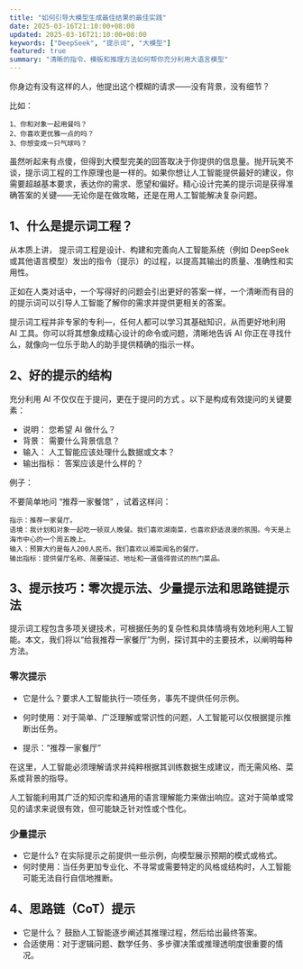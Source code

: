 ```yaml
---
title: "如何引导大模型生成最佳结果的最佳实践"
date: 2025-03-16T21:10:00+08:00
updated: 2025-03-16T21:10:00+08:00
keywords: ["DeepSeek", "提示词", "大模型"]
featured: true 
summary: "清晰的指令、模板和推理方法如何帮你充分利用大语言模型"
---
```


你身边有没有这样的人，他提出这个模糊的请求——没有背景，没有细节？

比如：
```
1、你和对象一起用餐吗？
2、你喜欢更优雅一点的吗？
3、你想变成一只气球吗？
```

虽然听起来有点傻，但得到大模型完美的回答取决于你提供的信息量。抛开玩笑不谈，提示词工程的工作原理也是一样的。如果你想让人工智能提供最好的建议，你需要超越基本要求，表达你的需求、愿望和偏好。精心设计完美的提示词是获得准确答案的关键——无论你是在做攻略，还是在用人工智能解决复杂问题。


## 1、什么是提示词工程？

从本质上讲， 提示词工程是设计、构建和完善向人工智能系统（例如 DeepSeek 或其他语言模型）发出的指令（提示）的过程，以提高其输出的质量、准确性和实用性。

正如在人类对话中，一个写得好的问题会引出更好的答案一样，一个清晰而有目的的提示词可以引导人工智能了解你的需求并提供更相关的答案。​


提示词工程并非专家的专利—，任何人都可以学习其基础知识，从而更好地利用 AI 工具。你可以将其想象成精心设计的命令或问题，清晰地告诉 AI 你正在寻找什么，就像向一位乐于助人的助手提供精确的指示一样。

## 2、好的提示的结构

充分利用 AI 不仅仅在于提问，更在于提问的方式 。以下是构成有效提问的关键要素：

- 说明： 您希望 AI 做什么？
- 背景： 需要什么背景信息？
- 输入： 人工智能应该处理什么数据或文本？
- 输出指标： 答案应该是什么样的？

例子：

不要简单地问 “推荐一家餐馆” ，试着这样问：

```
指示：推荐一家餐厅。
语境：我计划和对象一起吃一顿双人晚餐。我们喜欢湖南菜，也喜欢舒适浪漫的氛围。今天是上海市中心的一个周五晚上。
输入：预算大约是每人200人民币。我们喜欢以湘菜闻名的餐厅。
输出指标：提供餐厅名称、简要描述、地址和一道值得尝试的热门菜品。
```

## 3、提示技巧：零次提示法、少量提示法和思路链提示法

提示词工程包含多项关键技术，可根据任务的复杂性和具体情境有效地利用人工智能。本文，我们将以“给我推荐一家餐厅”为例，探讨其中的主要技术，以阐明每种方法。

### 零次提示
- 它是什么？要求人工智能执行一项任务，事先不提供任何示例。

- 何时使用：对于简单、广泛理解或常识性的问题，人工智能可以仅根据提示推断出任务。
- 提示：“推荐一家餐厅”

在这里，人工智能必须理解请求并纯粹根据其训练数据生成建议，而无需风格、菜系或背景的指导。

人工智能利用其广泛的知识库和通用的语言理解能力来做出响应。这对于简单或常见的请求来说很有效，但可能缺乏针对性或个性化。

### 少量提示
- 它是什么? 在实际提示之前提供一些示例，向模型展示预期的模式或格式。
- 何时使用：当任务更加专业化、不寻常或需要特定的风格或结构时，人工智能可能无法自行自信地推断。


## 4、思路链（CoT）提示
- 它是什么？ 鼓励人工智能逐步阐述其推理过程，然后给出最终答案。
- 合适使用：对于逻辑问题、数学任务、多步骤决策或推理透明度很重要的情况。

